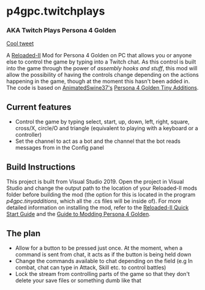 # p4gpc.twitchplays
### AKA Twitch Plays Persona 4 Golden

[Cool tweet](https://twitter.com/rirurinuser/status/1443487438375034881)

A [Reloaded-II](https://github.com/Reloaded-Project/Reloaded-II) Mod for Persona 4 Golden on PC that allows you or anyone else to control the game by typing into a Twitch chat. As this control is built into the game through the power of *assembly hooks and stuff*, this mod will allow the possibility of having the controls change depending on the actions happening in the game, though at the moment this hasn't been added in.
The code is based on [AnimatedSwine37's](https://github.com/AnimatedSwine37/) [Persona 4 Golden Tiny Additions](https://github.com/AnimatedSwine37/p4gpc.tinyadditions).

## Current features

- Control the game by typing select, start, up, down, left, right, square, cross/X, circle/O and triangle (equivalent to playing with a keyboard or a controller)
- Set the channel to act as a bot and the channel that the bot reads messages from in the Config panel

## Build Instructions

This project is built from Visual Studio 2019. Open the project in Visual Studio and change the output path to the location of your Reloaded-II mods folder before building the mod (the option for this is located in the program *p4gpc.tinyadditions*, which all the .cs files will be inside of). For more detailed information on installing the mod, refer to the [Reloaded-II Quick Start Guide](https://github.com/Reloaded-Project/Reloaded-II/blob/master/docs/QuickStart.md) and the [Guide to Modding Persona 4 Golden](https://gamebanana.com/tuts/13379).

## The plan

- Allow for a button to be pressed just once. At the moment, when a command is sent from chat, it acts as if the button is being held down
- Change the commands available to chat depending on the field (e.g In combat, chat can type in Attack, Skill etc. to control battles)
- Lock the stream from controlling parts of the game so that they don't delete your save files or something dumb like that
